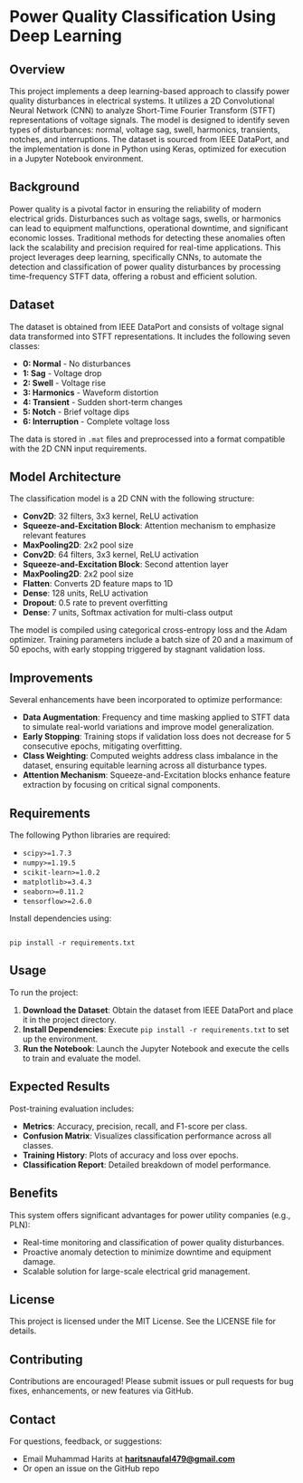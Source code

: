 # Power Quality Classification Using Deep Learning

## Overview
This project implements a deep learning-based approach to classify power quality disturbances in electrical systems. It utilizes a 2D Convolutional Neural Network (CNN) to analyze Short-Time Fourier Transform (STFT) representations of voltage signals. The model is designed to identify seven types of disturbances: normal, voltage sag, swell, harmonics, transients, notches, and interruptions. The dataset is sourced from IEEE DataPort, and the implementation is done in Python using Keras, optimized for execution in a Jupyter Notebook environment.

## Background
Power quality is a pivotal factor in ensuring the reliability of modern electrical grids. Disturbances such as voltage sags, swells, or harmonics can lead to equipment malfunctions, operational downtime, and significant economic losses. Traditional methods for detecting these anomalies often lack the scalability and precision required for real-time applications. This project leverages deep learning, specifically CNNs, to automate the detection and classification of power quality disturbances by processing time-frequency STFT data, offering a robust and efficient solution.

## Dataset
The dataset is obtained from IEEE DataPort and consists of voltage signal data transformed into STFT representations. It includes the following seven classes:

- **0: Normal** - No disturbances
- **1: Sag** - Voltage drop
- **2: Swell** - Voltage rise
- **3: Harmonics** - Waveform distortion
- **4: Transient** - Sudden short-term changes
- **5: Notch** - Brief voltage dips
- **6: Interruption** - Complete voltage loss

The data is stored in `.mat` files and preprocessed into a format compatible with the 2D CNN input requirements.

## Model Architecture
The classification model is a 2D CNN with the following structure:

- **Conv2D**: 32 filters, 3x3 kernel, ReLU activation
- **Squeeze-and-Excitation Block**: Attention mechanism to emphasize relevant features
- **MaxPooling2D**: 2x2 pool size
- **Conv2D**: 64 filters, 3x3 kernel, ReLU activation
- **Squeeze-and-Excitation Block**: Second attention layer
- **MaxPooling2D**: 2x2 pool size
- **Flatten**: Converts 2D feature maps to 1D
- **Dense**: 128 units, ReLU activation
- **Dropout**: 0.5 rate to prevent overfitting
- **Dense**: 7 units, Softmax activation for multi-class output

The model is compiled using categorical cross-entropy loss and the Adam optimizer. Training parameters include a batch size of 20 and a maximum of 50 epochs, with early stopping triggered by stagnant validation loss.

## Improvements
Several enhancements have been incorporated to optimize performance:

- **Data Augmentation**: Frequency and time masking applied to STFT data to simulate real-world variations and improve model generalization.
- **Early Stopping**: Training stops if validation loss does not decrease for 5 consecutive epochs, mitigating overfitting.
- **Class Weighting**: Computed weights address class imbalance in the dataset, ensuring equitable learning across all disturbance types.
- **Attention Mechanism**: Squeeze-and-Excitation blocks enhance feature extraction by focusing on critical signal components.

## Requirements
The following Python libraries are required:

- `scipy>=1.7.3`
- `numpy>=1.19.5`
- `scikit-learn>=1.0.2`
- `matplotlib>=3.4.3`
- `seaborn>=0.11.2`
- `tensorflow>=2.6.0`

Install dependencies using:

```

pip install -r requirements.txt

```

## Usage
To run the project:

1. **Download the Dataset**: Obtain the dataset from IEEE DataPort and place it in the project directory.
2. **Install Dependencies**: Execute `pip install -r requirements.txt` to set up the environment.
3. **Run the Notebook**: Launch the Jupyter Notebook and execute the cells to train and evaluate the model.

## Expected Results
Post-training evaluation includes:

- **Metrics**: Accuracy, precision, recall, and F1-score per class.
- **Confusion Matrix**: Visualizes classification performance across all classes.
- **Training History**: Plots of accuracy and loss over epochs.
- **Classification Report**: Detailed breakdown of model performance.

## Benefits
This system offers significant advantages for power utility companies (e.g., PLN):

- Real-time monitoring and classification of power quality disturbances.
- Proactive anomaly detection to minimize downtime and equipment damage.
- Scalable solution for large-scale electrical grid management.

## License
This project is licensed under the MIT License. See the LICENSE file for details.

## Contributing
Contributions are encouraged! Please submit issues or pull requests for bug fixes, enhancements, or new features via GitHub.

## Contact

For questions, feedback, or suggestions:
* Email Muhammad Harits at **[haritsnaufal479@gmail.com](mailto:haritsnaufal479@gmail.com)**
* Or open an issue on the GitHub repo
